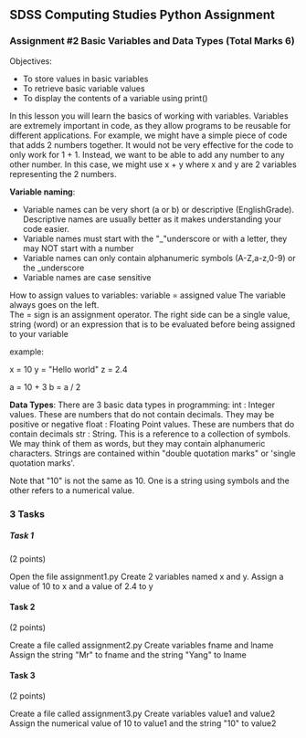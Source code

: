## SDSS Computing Studies Python Assignment
### Assignment #2 Basic Variables and Data Types (Total Marks 6)

Objectives:
* To store values in basic variables
* To retrieve basic variable values
* To display the contents of a variable using print()

In this lesson you will learn the basics of working with variables. Variables are extremely important in code, as they allow programs to be reusable for different applications.  For example, we might have a simple piece of code that adds 2 numbers together.  It would not be very effective for the code to only work for 1 + 1.  Instead, we want to be able to add any number to any other number.  In this case, we might use x + y where x and y are 2 variables representing the 2 numbers.

**Variable naming**:
* Variable names can be very short (a or b) or descriptive (EnglishGrade). Descriptive names are usually better as it makes understanding your code easier.
* Variable names must start with the "\_"underscore or with a letter, they may NOT start with a number
* Variable names can only contain alphanumeric symbols (A-Z,a-z,0-9) or the \_underscore
* Variable names are case sensitive

How to assign values to variables:
  variable = assigned value
    The variable always goes on the left.  
    The = sign is an assignment operator.
    The right side can be a single value, string (word) or an expression that is to be evaluated before being assigned to your variable
  
  example:
  
  x = 10
  y = "Hello world"
  z = 2.4
  
  a = 10 + 3
  b = a / 2

**Data Types**:
There are 3 basic data types in programming:
int   : Integer values.  These are numbers that do not contain decimals. They may be positive or negative
float : Floating Point values. These are numbers that do contain decimals
str   : String.  This is a reference to a collection of symbols.  We may think of them as words, but they may contain alphanumeric characters.  Strings are contained within "double quotation marks" or 'single quotation marks'.

Note that "10" is not the same as 10.  One is a string using symbols and the other refers to a numerical value.

### 3 Tasks

##### Task 1
(2 points) 

Open the file assignment1.py
Create 2 variables named x and y.  Assign a value of 10 to x and a value of 2.4 to y

#### Task 2
(2 points)

Create a file called assignment2.py
Create variables fname and lname
Assign the string "Mr" to fname and the string "Yang" to lname

#### Task 3
(2 points)

Create a file called assignment3.py
Create variables value1 and value2
Assign the numerical value of 10 to value1 and the string "10" to value2

